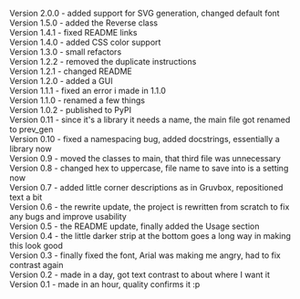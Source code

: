 Version 2.0.0 - added support for SVG generation, changed default font  
Version 1.5.0 - added the Reverse class  
Version 1.4.1 - fixed README links  
Version 1.4.0 - added CSS color support  
Version 1.3.0 - small refactors  
Version 1.2.2 - removed the duplicate instructions  
Version 1.2.1 - changed README  
Version 1.2.0 - added a GUI  
Version 1.1.1 - fixed an error i made in 1.1.0  
Version 1.1.0 - renamed a few things   
Version 1.0.2 - published to PyPI  
Version 0.11 - since it's a library it needs a name, the main file got renamed to prev_gen  
Version 0.10 - fixed a namespacing bug, added docstrings, essentially a library now  
Version 0.9 - moved the classes to main, that third file was unnecessary  
Version 0.8 - changed hex to uppercase, file name to save into is a setting now  
Version 0.7 - added little corner descriptions as in Gruvbox, repositioned text a bit  
Version 0.6 - the rewrite update, the project is rewritten from scratch to fix any bugs and improve usability  
Version 0.5 - the README update, finally added the Usage section  
Version 0.4 - the little darker strip at the bottom goes a long way in making this look good  
Version 0.3 - finally fixed the font, Arial was making me angry, had to fix contrast again  
Version 0.2 - made in a day, got text contrast to about where I want it  
Version 0.1 - made in an hour, quality confirms it :p  
